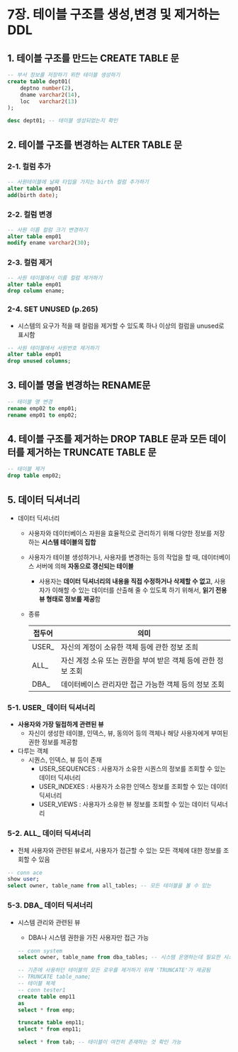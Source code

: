 # 7장. 테이블 구조를 생성,변경 및 제거하는 DDL

## 1. 테이블 구조를 만드는 CREATE TABLE 문

```sql
-- 부서 정보를 저장하기 위한 테이블 생성하기
create table dept01(
    deptno number(2),
    dname varchar2(14),
    loc   varchar2(13)
);

desc dept01; -- 테이블 생성되었는지 확인
```

## 2. 테이블 구조를 변경하는 ALTER TABLE 문

### 2-1. 컬럼 추가

```sql
-- 사원테이블에 날짜 타입을 가지는 birth 컬럼 추가하기
alter table emp01
add(birth date);
```

### 2-2. 컬럼 변경

```sql
-- 사원 이름 컬럼 크기 변경하기
alter table emp01
modify ename varchar2(30);
```

### 2-3. 컬럼 제거

```sql
-- 사원 테이블에서 이름 컬럼 제거하기 
alter table emp01
drop column ename;
```

### 2-4. SET UNUSED (p.265)

- 시스템의 요구가 적을 때 컬럼을 제거할 수 있도록 하나 이상의 컬럼을 unused로 표시함

```sql
-- 사원 테이블에서 사원번호 제거하기
alter table emp01
drop unused columns;
```

## 3. 테이블 명을 변경하는 RENAME문

```sql
-- 테이블 명 변경
rename emp02 to emp01;
rename emp01 to emp02;
```

## 4. 테이블 구조를 제거하는 DROP TABLE 문과 모든 데이터를 제거하는 TRUNCATE TABLE 문

```sql
-- 테이블 제거 
drop table emp02;
```

## 5. 데이터 딕셔너리

- 데이터 딕셔너리
    - 사용자와 데이터베이스 자원을 효율적으로 관리하기 위해 다양한 정보를 저장하는 **시스템 테이블의 집합**
    - 사용자가 테이블 생성하거나, 사용자를 변경하는 등의 작업을 할 때, 데이터베이스 서버에 의해 **자동으로 갱신되는 테이블**
        - 사용자는 **데이터 딕셔너리의 내용을 직접 수정하거나 삭제할 수 없고**, 사용자가 이해할 수 있는 데이터를 산출해 줄 수 있도록 하기 위해서, **읽기 전용 뷰 형태로 정보를 제공**함
    - 종류
        
        
        | 접두어 | 의미 |
        | --- | --- |
        | USER_ | 자신의 계정이 소유한 객체 등에 관한 정보 조희 |
        | ALL_ | 자신 계정 소유 또는 권한을 부여 받은 객체 등에 관한 정보 조회 |
        | DBA_ | 데이터베이스 관리자만 접근 가능한 객체 등의 정보 조회  |

### 5-1. USER_ 데이터 딕셔너리

- **사용자와 가장 밀접하게 관련된 뷰**
    - 자신이 생성한 테이블, 인덱스, 뷰, 동의어 등의 객체나 해당 사용자에게 부여된 권한 정보를 제공함
- 다루는 객체
    - 시퀀스, 인덱스, 뷰 등이 존재
        - USER_SEQUENCES : 사용자가 소유한 시퀀스의 정보를 조회할 수 있는 데이터 딕셔너리
        - USER_INDEXES : 사용자가 소유한 인덱스 정보를 조회할 수 있는 데이터 딕셔너리
        - USER_VIEWS : 사용자가 소유한 뷰 정보를 조회할 수 있는 데이터 딕셔너리

### 5-2. ALL_ 데이터 딕셔너리

- 전체 사용자와 관련된 뷰로서, 사용자가 접근할 수 있는 모든 객체에 대한 정보를 조회할 수 있음

```sql
-- conn ace
show user;
select owner, table_name from all_tables; -- 모든 테이블을 볼 수 있는
```

### 5-3. DBA_ 데이터 딕셔너리

- 시스템 관리와 관련된 뷰
    - DBA나 시스템 권한을 가진 사용자만 접근 가능
    
    ```sql
    -- conn system
    select owner, table_name from dba_tables; -- 시스템 운영하는데 필요한 시스템 뷰
    
    -- 기존에 사용하던 테이블의 모든 로우를 제거하기 위해 'TRUNCATE'가 제공됨
    -- TRUNCATE table_name;
    -- 테이블 복제
    -- conn tester1
    create table emp11
    as 
    select * from emp;
    
    truncate table emp11;
    select * from emp11;
    
    select * from tab; -- 테이블이 여전히 존재하는 것 확인 가능
    ```